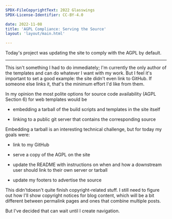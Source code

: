 ```yaml
---
SPDX-FileCopyrightText: 2022 Glasswings
SPDX-License-Identifier: CC-BY-4.0

date: 2022-11-08
title: 'AGPL Compliance: Serving the Source'
layout: 'layout/main.html'

---
```

Today's project was updating the site to comply with the AGPL by
default.

---
This isn't something I had to do immediately; I'm currently
the only author of the templates and can do whatever I want with
my work.  But I feel it's important to set a good example: the
site didn't even link to GitHub.  If someone else links it,
that's the minimum effort I'd like from them.

In my opinion the most polite options for source code availability (AGPL
Section 6) for web templates would be

- embedding a tarball of the build scripts and templates in the
  site itself

- linking to a public git server that contains the corresponding
  source

Embedding a tarball is an interesting technical challenge, but
for today my goals were:

- link to my GitHub

- serve a copy of the AGPL on the site

- update the README with instructions on when and how a
  downstream user should link to their own server or tarball

- update my footers to advertise the source

This didn'tdoesn't quite finish copyright-related stuff.  I still
need to figure out how I'll show copyright notices for blog
content, which will be a bit different between permalink pages
and ones that combine multiple posts. 

But I've decided that can wait until I create navigation.
